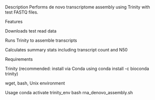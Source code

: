 Description
Performs de novo transcriptome assembly using Trinity with test FASTQ files.

Features

Downloads test read data

Runs Trinity to assemble transcripts

Calculates summary stats including transcript count and N50

Requirements

Trinity (recommended: install via Conda using conda install -c bioconda trinity)

wget, bash, Unix environment

Usage
conda activate trinity_env
bash rna_denovo_assembly.sh

